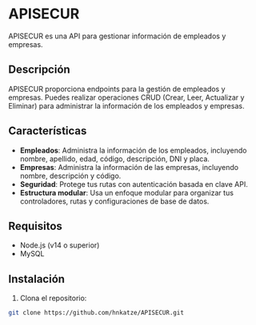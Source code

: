 
# APISECUR

APISECUR es una API para gestionar información de empleados y empresas.

## Descripción

APISECUR proporciona endpoints para la gestión de empleados y empresas. Puedes realizar operaciones CRUD (Crear, Leer, Actualizar y Eliminar) para administrar la información de los empleados y empresas.


## Características

- **Empleados**: Administra la información de los empleados, incluyendo nombre, apellido, edad, código, descripción, DNI y placa.
- **Empresas**: Administra la información de las empresas, incluyendo nombre, descripción y código.
- **Seguridad**: Protege tus rutas con autenticación basada en clave API.
- **Estructura modular**: Usa un enfoque modular para organizar tus controladores, rutas y configuraciones de base de datos.

## Requisitos

- Node.js (v14 o superior)
- MySQL

## Instalación

1. Clona el repositorio:

```bash
git clone https://github.com/hnkatze/APISECUR.git
